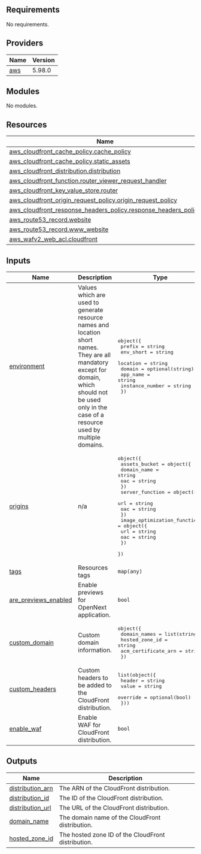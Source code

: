 ## Requirements

No requirements.

## Providers

| Name | Version |
|------|---------|
| <a name="provider_aws"></a> [aws](#provider\_aws) | 5.98.0 |

## Modules

No modules.

## Resources

| Name | Type |
|------|------|
| [aws_cloudfront_cache_policy.cache_policy](https://registry.terraform.io/providers/hashicorp/aws/latest/docs/resources/cloudfront_cache_policy) | resource |
| [aws_cloudfront_cache_policy.static_assets](https://registry.terraform.io/providers/hashicorp/aws/latest/docs/resources/cloudfront_cache_policy) | resource |
| [aws_cloudfront_distribution.distribution](https://registry.terraform.io/providers/hashicorp/aws/latest/docs/resources/cloudfront_distribution) | resource |
| [aws_cloudfront_function.router_viewer_request_handler](https://registry.terraform.io/providers/hashicorp/aws/latest/docs/resources/cloudfront_function) | resource |
| [aws_cloudfront_key_value_store.router](https://registry.terraform.io/providers/hashicorp/aws/latest/docs/resources/cloudfront_key_value_store) | resource |
| [aws_cloudfront_origin_request_policy.origin_request_policy](https://registry.terraform.io/providers/hashicorp/aws/latest/docs/resources/cloudfront_origin_request_policy) | resource |
| [aws_cloudfront_response_headers_policy.response_headers_policy](https://registry.terraform.io/providers/hashicorp/aws/latest/docs/resources/cloudfront_response_headers_policy) | resource |
| [aws_route53_record.website](https://registry.terraform.io/providers/hashicorp/aws/latest/docs/resources/route53_record) | resource |
| [aws_route53_record.www_website](https://registry.terraform.io/providers/hashicorp/aws/latest/docs/resources/route53_record) | resource |
| [aws_wafv2_web_acl.cloudfront](https://registry.terraform.io/providers/hashicorp/aws/latest/docs/resources/wafv2_web_acl) | resource |

## Inputs

| Name | Description | Type | Default | Required |
|------|-------------|------|---------|:--------:|
| <a name="input_environment"></a> [environment](#input\_environment) | Values which are used to generate resource names and location short names. They are all mandatory except for domain, which should not be used only in the case of a resource used by multiple domains. | <pre>object({<br/>    prefix          = string<br/>    env_short       = string<br/>    location        = string<br/>    domain          = optional(string)<br/>    app_name        = string<br/>    instance_number = string<br/>  })</pre> | n/a | yes |
| <a name="input_origins"></a> [origins](#input\_origins) | n/a | <pre>object({<br/>    assets_bucket = object({<br/>      domain_name = string<br/>      oac         = string<br/>    })<br/>    server_function = object({<br/>      url = string<br/>      oac = string<br/>    })<br/>    image_optimization_function = object({<br/>      url = string<br/>      oac = string<br/>    })<br/>  })</pre> | n/a | yes |
| <a name="input_tags"></a> [tags](#input\_tags) | Resources tags | `map(any)` | n/a | yes |
| <a name="input_are_previews_enabled"></a> [are\_previews\_enabled](#input\_are\_previews\_enabled) | Enable previews for OpenNext application. | `bool` | `false` | no |
| <a name="input_custom_domain"></a> [custom\_domain](#input\_custom\_domain) | Custom domain information. | <pre>object({<br/>    domain_names        = list(string)<br/>    hosted_zone_id      = string<br/>    acm_certificate_arn = string<br/>  })</pre> | `null` | no |
| <a name="input_custom_headers"></a> [custom\_headers](#input\_custom\_headers) | Custom headers to be added to the CloudFront distribution. | <pre>list(object({<br/>    header   = string<br/>    value    = string<br/>    override = optional(bool)<br/>  }))</pre> | `[]` | no |
| <a name="input_enable_waf"></a> [enable\_waf](#input\_enable\_waf) | Enable WAF for CloudFront distribution. | `bool` | `false` | no |

## Outputs

| Name | Description |
|------|-------------|
| <a name="output_distribution_arn"></a> [distribution\_arn](#output\_distribution\_arn) | The ARN of the CloudFront distribution. |
| <a name="output_distribution_id"></a> [distribution\_id](#output\_distribution\_id) | The ID of the CloudFront distribution. |
| <a name="output_distribution_url"></a> [distribution\_url](#output\_distribution\_url) | The URL of the CloudFront distribution. |
| <a name="output_domain_name"></a> [domain\_name](#output\_domain\_name) | The domain name of the CloudFront distribution. |
| <a name="output_hosted_zone_id"></a> [hosted\_zone\_id](#output\_hosted\_zone\_id) | The hosted zone ID of the CloudFront distribution. |

